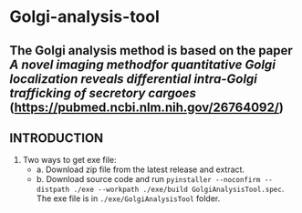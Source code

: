 # Golgi-analysis-tool


## The Golgi analysis method is based on the paper _A novel imaging methodfor quantitative Golgi localization reveals differential intra-Golgi trafficking of secretory cargoes_ (https://pubmed.ncbi.nlm.nih.gov/26764092/)

## INTRODUCTION 

1. Two ways to get exe file:
   - a. Download zip file from the latest release and extract.
   - b. Download source code and run `pyinstaller --noconfirm --distpath ./exe --workpath ./exe/build GolgiAnalysisTool.spec`. The exe file is in `./exe/GolgiAnalysisTool` folder.
